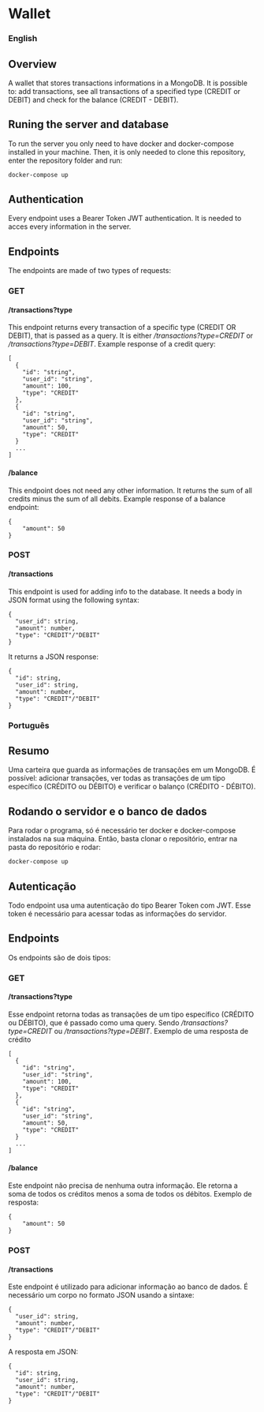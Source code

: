 # Wallet

### English

## Overview

A wallet that stores transactions informations in a MongoDB. It is possible to: add transactions, see all transactions of a specified type (CREDIT or DEBIT) and check for the balance (CREDIT - DEBIT).

## Runing the server and database

To run the server you only need to have docker and docker-compose installed in your machine. Then, it is only needed to clone this repository, enter the repository folder and run:

```sh
docker-compose up
```

## Authentication

Every endpoint uses a Bearer Token JWT authentication. It is needed to acces every information in the server.

## Endpoints

The endpoints are made of two types of requests:

### GET

#### **/transactions?type**

This endpoint returns every transaction of a specific type (CREDIT OR DEBIT), that is passed as a query. It is either _/transactions?type=CREDIT_ or _/transactions?type=DEBIT_.
Example response of a credit query:

```
[
  {
    "id": "string",
    "user_id": "string",
    "amount": 100,
    "type": "CREDIT"
  },
  {
    "id": "string",
    "user_id": "string",
    "amount": 50,
    "type": "CREDIT"
  }
  ...
]
```

#### **/balance**

This endpoint does not need any other information. It returns the sum of all credits minus the sum of all debits.
Example response of a balance endpoint:

```
{
	"amount": 50
}
```

### POST

#### **/transactions**

This endpoint is used for adding info to the database. It needs a body in JSON format using the following syntax:

```
{
  "user_id": string,
  "amount": number,
  "type": "CREDIT"/"DEBIT"
}
```

It returns a JSON response:

```
{
  "id": string,
  "user_id": string,
  "amount": number,
  "type": "CREDIT"/"DEBIT"
}
```

### Português

## Resumo

Uma carteira que guarda as informações de transações em um MongoDB. É possível: adicionar transações, ver todas as transações de um tipo específico (CRÉDITO ou DÉBITO) e verificar o balanço (CRÉDITO - DÉBITO).

## Rodando o servidor e o banco de dados

Para rodar o programa, só é necessário ter docker e docker-compose instalados na sua máquina. Então, basta clonar o repositório, entrar na pasta do repositório e rodar:

```sh
docker-compose up
```

## Autenticação

Todo endpoint usa uma autenticação do tipo Bearer Token com JWT. Esse token é necessário para acessar todas as informações do servidor.

## Endpoints

Os endpoints são de dois tipos:

### GET

#### **/transactions?type**

Esse endpoint retorna todas as transações de um tipo específico (CRÉDITO ou DÉBITO), que é passado como uma query. Sendo _/transactions?type=CREDIT_ ou _/transactions?type=DEBIT_.
Exemplo de uma resposta de crédito

```
[
  {
    "id": "string",
    "user_id": "string",
    "amount": 100,
    "type": "CREDIT"
  },
  {
    "id": "string",
    "user_id": "string",
    "amount": 50,
    "type": "CREDIT"
  }
  ...
]
```

#### **/balance**

Este endpoint não precisa de nenhuma outra informação. Ele retorna a soma de todos os créditos menos a soma de todos os débitos.
Exemplo de resposta:

```
{
	"amount": 50
}
```

### POST

#### **/transactions**

Este endpoint é utilizado para adicionar informação ao banco de dados. É necessário um corpo no formato JSON usando a sintaxe:

```
{
  "user_id": string,
  "amount": number,
  "type": "CREDIT"/"DEBIT"
}
```

A resposta em JSON:

```
{
  "id": string,
  "user_id": string,
  "amount": number,
  "type": "CREDIT"/"DEBIT"
}
```
